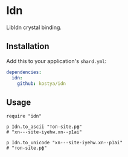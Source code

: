 # Idn

LibIdn crystal binding.

## Installation


Add this to your application's `shard.yml`:

```yaml
dependencies:
  idn:
    github: kostya/idn
```


## Usage


```crystal
require "idn"

p Idn.to_ascii "топ-site.рф"
# "xn---site-iyehw.xn--p1ai"

p Idn.to_unicode "xn---site-iyehw.xn--p1ai"
# "топ-site.рф"
```
